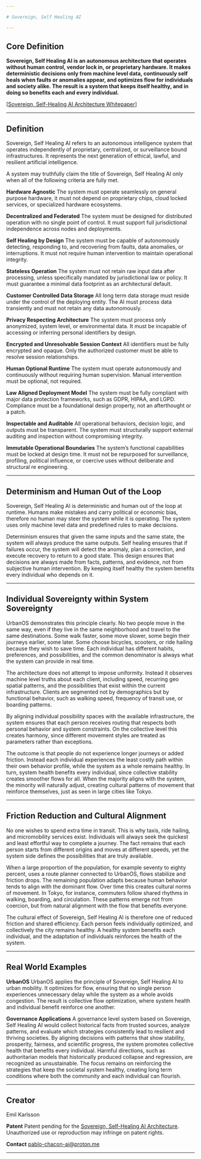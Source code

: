 ```yaml
---

# Sovereign, Self Healing AI

---
```


## Core Definition

**Sovereign, Self Healing AI is an autonomous architecture that operates without human control, vendor lock in, or proprietary hardware. It makes deterministic decisions only from machine level data, continuously self heals when faults or anomalies appear, and optimizes flow for individuals and society alike. The result is a system that keeps itself healthy, and in doing so benefits each and every individual.**

[[Sovereign, Self-Healing AI Architecture Whitepaper](https://github.com/pablo-chacon/Sovereign-Self-Healing-AI/wiki/SSHAIA-Whitepaper)]

---

## Definition

Sovereign, Self Healing AI refers to an autonomous intelligence system that operates independently of proprietary, centralized, or surveillance bound infrastructures. It represents the next generation of ethical, lawful, and resilient artificial intelligence.

A system may truthfully claim the title of Sovereign, Self Healing AI only when all of the following criteria are fully met.

**Hardware Agnostic**
The system must operate seamlessly on general purpose hardware, it must not depend on proprietary chips, cloud locked services, or specialized hardware ecosystems.

**Decentralized and Federated**
The system must be designed for distributed operation with no single point of control. It must support full jurisdictional independence across nodes and deployments.

**Self Healing by Design**
The system must be capable of autonomously detecting, responding to, and recovering from faults, data anomalies, or interruptions. It must not require human intervention to maintain operational integrity.

**Stateless Operation**
The system must not retain raw input data after processing, unless specifically mandated by jurisdictional law or policy. It must guarantee a minimal data footprint as an architectural default.

**Customer Controlled Data Storage**
All long term data storage must reside under the control of the deploying entity. The AI must process data transiently and must not retain any data autonomously.

**Privacy Respecting Architecture**
The system must process only anonymized, system level, or environmental data. It must be incapable of accessing or inferring personal identifiers by design.

**Encrypted and Unresolvable Session Context**
All identifiers must be fully encrypted and opaque. Only the authorized customer must be able to resolve session relationships.

**Human Optional Runtime**
The system must operate autonomously and continuously without requiring human supervision. Manual intervention must be optional, not required.

**Law Aligned Deployment Model**
The system must be fully compliant with major data protection frameworks, such as GDPR, HIPAA, and LGPD. Compliance must be a foundational design property, not an afterthought or a patch.

**Inspectable and Auditable**
All operational behaviors, decision logic, and outputs must be transparent. The system must structurally support external auditing and inspection without compromising integrity.

**Immutable Operational Boundaries**
The system’s functional capabilities must be locked at design time. It must not be repurposed for surveillance, profiling, political influence, or coercive uses without deliberate and structural re engineering.

---

## Determinism and Human Out of the Loop

Sovereign, Self Healing AI is deterministic and human out of the loop at runtime. Humans make mistakes and carry political or economic bias, therefore no human may steer the system while it is operating. The system uses only machine level data and predefined rules to make decisions.

Determinism ensures that given the same inputs and the same state, the system will always produce the same outputs. Self healing ensures that if failures occur, the system will detect the anomaly, plan a correction, and execute recovery to return to a good state. This design ensures that decisions are always made from facts, patterns, and evidence, not from subjective human intervention. By keeping itself healthy the system benefits every individual who depends on it.

---

## Individual Sovereignty within System Sovereignty

UrbanOS demonstrates this principle clearly. No two people move in the same way, even if they live in the same neighborhood and travel to the same destinations. Some walk faster, some move slower, some begin their journeys earlier, some later. Some choose bicycles, scooters, or ride hailing because they wish to save time. Each individual has different habits, preferences, and possibilities, and the common denominator is always what the system can provide in real time.

The architecture does not attempt to impose uniformity. Instead it observes machine level truths about each client, including speed, recurring geo spatial patterns, and the possibilities that exist within the current infrastructure. Clients are segmented not by demographics but by functional behavior, such as walking speed, frequency of transit use, or boarding patterns.

By aligning individual possibility spaces with the available infrastructure, the system ensures that each person receives routing that respects both personal behavior and system constraints. On the collective level this creates harmony, since different movement styles are treated as parameters rather than exceptions.

The outcome is that people do not experience longer journeys or added friction. Instead each individual experiences the least costly path within their own behavior profile, while the system as a whole remains healthy. In turn, system health benefits every individual, since collective stability creates smoother flows for all. When the majority aligns with the system, the minority will naturally adjust, creating cultural patterns of movement that reinforce themselves, just as seen in large cities like Tokyo.

---

## Friction Reduction and Cultural Alignment

No one wishes to spend extra time in transit. This is why taxis, ride hailing, and micromobility services exist. Individuals will always seek the quickest and least effortful way to complete a journey. The fact remains that each person starts from different origins and moves at different speeds, yet the system side defines the possibilities that are truly available.

When a large proportion of the population, for example seventy to eighty percent, uses a route planner connected to UrbanOS, flows stabilize and friction drops. The remaining population adapts because human behavior tends to align with the dominant flow. Over time this creates cultural norms of movement. In Tokyo, for instance, commuters follow shared rhythms in walking, boarding, and circulation. These patterns emerge not from coercion, but from natural alignment with the flow that benefits everyone.

The cultural effect of Sovereign, Self Healing AI is therefore one of reduced friction and shared efficiency. Each person feels individually optimized, and collectively the city remains healthy. A healthy system benefits each individual, and the adaptation of individuals reinforces the health of the system.

---

## Real World Examples

**UrbanOS**
UrbanOS applies the principle of Sovereign, Self Healing AI to urban mobility. It optimizes for flow, ensuring that no single person experiences unnecessary delay while the system as a whole avoids congestion. The result is collective flow optimization, where system health and individual benefit reinforce one another.

**Governance Applications**
A governance level system based on Sovereign, Self Healing AI would collect historical facts from trusted sources, analyze patterns, and evaluate which strategies consistently lead to resilient and thriving societies. By aligning decisions with patterns that show stability, prosperity, fairness, and scientific progress, the system promotes collective health that benefits every individual. Harmful directions, such as authoritarian models that historically produced collapse and regression, are recognized as unsustainable. The focus remains on reinforcing the strategies that keep the societal system healthy, creating long term conditions where both the community and each individual can flourish.

---

## Creator

Emil Karlsson

**Patent**
Patent pending for the [Sovereign, Self-Healing AI Architecture](https://github.com/pablo-chacon/Sovereign-Self-Healing-AI/wiki/Sovereign,-Self%E2%80%90Healing-AI-Architecture). Unauthorized use or reproduction may infringe on patent rights.

**Contact**
[pablo-chacon-ai@proton.me](mailto:pablo-chacon-ai@proton.me)

---
